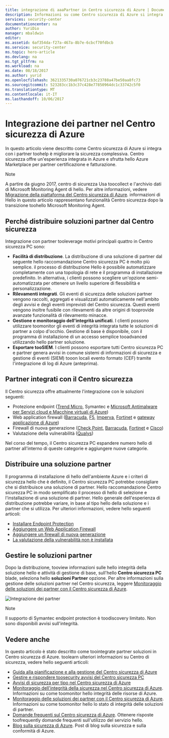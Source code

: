 ```yaml
---
title: integrazione di aaaPartner in Centro sicurezza di Azure | Documenti Microsoft
description: Informazioni su come Centro sicurezza di Azure si integra con i partner tooenhance sicurezza complessiva delle risorse di Azure.
services: security-center
documentationcenter: na
author: YuriDio
manager: mbaldwin
editor: 
ms.assetid: 6af354da-f27a-467a-8b7e-6cbcf70fdbcb
ms.service: security-center
ms.topic: hero-article
ms.devlang: na
ms.tgt_pltfrm: na
ms.workload: na
ms.date: 08/18/2017
ms.author: yurid
ms.openlocfilehash: 3621335730a076721cb3c23788a47be50aa8fc73
ms.sourcegitcommit: 523283cc1b3c37c428e77850964dc1c33742c5f0
ms.translationtype: MT
ms.contentlocale: it-IT
ms.lasthandoff: 10/06/2017
---
```

# <a name="partner-integration-in-azure-security-center"></a>Integrazione dei partner nel Centro sicurezza di Azure

In questo articolo viene descritto come Centro sicurezza di Azure si integra con i partner toohelp è migliorare la sicurezza complessiva. Centro sicurezza offre un'esperienza integrata in Azure e sfrutta hello Azure Marketplace per partner certificazione e fatturazione.

> [!NOTE] 
> A partire da giugno 2017, centro di sicurezza Usa toocollect e l'archivio dati di Microsoft Monitoring Agent di hello. Per altre informazioni, vedere [Migrazione della piattaforma del Centro sicurezza di Azure](security-center-platform-migration.md). informazioni di Hello in questo articolo rappresentano funzionalità Centro sicurezza dopo la transizione toohello Microsoft Monitoring Agent.
>

## <a name="why-deploy-partner-solutions-from-security-center"></a>Perché distribuire soluzioni partner dal Centro sicurezza

Integrazione con partner tooleverage motivi principali quattro in Centro sicurezza PC sono:

- **Facilità di distribuzione**. La distribuzione di una soluzione di partner dal seguente hello raccomandazione Centro sicurezza PC è molto più semplice. il processo di distribuzione Hello è possibile automatizzare completamente con una topologia di rete e il programma di installazione predefinito. In alternativa, i clienti possono scegliere un'opzione semi-automatizzata per ottenere un livello superiore di flessibilità e personalizzazione.
- **Rilevamenti integrati**. Gli eventi di sicurezza delle soluzioni partner vengono raccolti, aggregati e visualizzati automaticamente nell'ambito degli avvisi e degli eventi imprevisti del Centro sicurezza. Questi eventi vengono inoltre fusibile con rilevamenti da altre origini di tooprovide avanzate funzionalità di rilevamento minacce.
- **Gestione e monitoraggio dell'integrità unificati**. I clienti possono utilizzare toomonitor gli eventi di integrità integrata tutte le soluzioni di partner a colpo d'occhio. Gestione di base è disponibile, con il programma di installazione di un accesso semplice tooadvanced utilizzando hello partner soluzione.
- **Esportare tooSIEM**. I clienti possono esportare tutti Centro sicurezza PC e partner genera avvisi in comune sistemi di informazioni di sicurezza e gestione di eventi (SIEM) tooon locali evento formato (CEF) tramite l'integrazione di log di Azure (anteprima).


## <a name="partners-that-integrate-with-security-center"></a>Partner integrati con il Centro sicurezza

Il Centro sicurezza offre attualmente l'integrazione con le soluzioni seguenti:

- Protezione endpoint ([Trend Micro](https://help.deepsecurity.trendmicro.com/azure-marketplace-getting-started-with-deep-security.html), Symantec e [Microsoft Antimalware per Servizi cloud e Macchine virtuali di Azure](https://docs.microsoft.com/azure/security/azure-security-antimalware)) 
- Web application firewall ([Barracuda](https://www.barracuda.com/products/webapplicationfirewall), [F5](https://support.f5.com/kb/en-us/products/big-ip_asm/manuals/product/bigip-ve-web-application-firewall-microsoft-azure-12-0-0.html), [Imperva](https://www.imperva.com/Products/WebApplicationFirewall-WAF), [Fortinet](https://www.fortinet.com/resources.html?limit=10&search=&document-type=data-sheets) e [gateway applicazione di Azure](https://azure.microsoft.com/blog/azure-web-application-firewall-waf-generally-available/)) 
- Firewall di nuova generazione ([Check Point](https://www.checkpoint.com/products/vsec-microsoft-azure/), [Barracuda](https://campus.barracuda.com/product/nextgenfirewallf/article/NGF/AzureDeployment/), [Fortinet](http://docs.fortinet.com/d/fortigate-fortios-handbook-the-complete-guide-to-fortios-5.2) e [Cisco](http://www.cisco.com/c/en/us/td/docs/security/firepower/quick_start/azure/ftdv-azure-qsg.html)) 
- Valutazione della vulnerabilità ([Qualys](https://www.qualys.com/public-clouds/microsoft-azure/))  

Nel corso del tempo, il Centro sicurezza PC espandere numero hello di partner all'interno di queste categorie e aggiungere nuove categorie. 

## <a name="deploy-a-partner-solution"></a>Distribuire una soluzione partner

Il programma di installazione di hello dell'ambiente Azure e i criteri di sicurezza hello che è definito, il Centro sicurezza PC potrebbe consigliare che si distribuisce una soluzione di partner. Hello raccomandazione Centro sicurezza PC in modo semplificato il processo di hello di selezione e l'installazione di una soluzione di partner. Hello generale dell'esperienza di distribuzione potrebbe variare, in base al tipo hello della soluzione e i partner che si utilizza. Per ulteriori informazioni, vedere hello seguenti articoli:

- [Installare Endpoint Protection](security-center-install-endpoint-protection.md)
- [Aggiungere un Web Application Firewall](security-center-add-web-application-firewall.md)
- [Aggiungere un firewall di nuova generazione](security-center-add-next-generation-firewall.md)
- [La valutazione della vulnerabilità non è installata](security-center-vulnerability-assessment-recommendations.md)

## <a name="manage-partner-solutions"></a>Gestire le soluzioni partner

Dopo la distribuzione, tooview informazioni sulle hello integrità della soluzione hello e attività di gestione di base, sull'hello **Centro sicurezza PC** blade, seleziona hello **soluzioni Partner** opzione. Per altre informazioni sulla gestione delle soluzioni partner nel Centro sicurezza, leggere [Monitoraggio delle soluzioni dei partner con il Centro sicurezza di Azure](security-center-partner-solutions.md).

![Integrazione dei partner](./media/security-center-partner-integration/security-center-partner-integration-fig1-new2.png)

> [!NOTE]
> Il supporto di Symantec endpoint protection è toodiscovery limitato. Non sono disponibili avvisi sull'integrità.
>

## <a name="see-also"></a>Vedere anche

In questo articolo è stato descritto come toointegrate partner soluzioni in Centro sicurezza di Azure. toolearn ulteriori informazioni su Centro di sicurezza, vedere hello seguenti articoli:

* [Guida alla pianificazione e alla gestione del Centro sicurezza di Azure](security-center-planning-and-operations-guide.md)
* [Gestire e rispondere toosecurity avvisi del Centro sicurezza PC](security-center-managing-and-responding-alerts.md)
* [Avvisi di sicurezza per tipo nel Centro sicurezza di Azure](security-center-alerts-type.md)
* [Monitoraggio dell'integrità della sicurezza nel Centro sicurezza di Azure](security-center-monitoring.md). Informazioni su come toomonitor hello integrità delle risorse di Azure.
* [Monitoraggio delle soluzioni dei partner con il Centro sicurezza di Azure](security-center-partner-solutions.md). Informazioni su come toomonitor hello lo stato di integrità delle soluzioni di partner.
* [Domande frequenti sul Centro sicurezza di Azure](security-center-faq.md). Ottenere risposte toofrequently domande frequenti sull'utilizzo del servizio hello.
* [Blog sulla sicurezza di Azure](http://blogs.msdn.com/b/azuresecurity/). Post di blog sulla sicurezza e sulla conformità di Azure.
